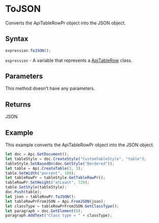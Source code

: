 # ToJSON

Converts the ApiTableRowPr object into the JSON object.

## Syntax

```javascript
expression.ToJSON();
```

`expression` - A variable that represents a [ApiTableRow](../ApiTableRow.md) class.

## Parameters

This method doesn't have any parameters.

## Returns

JSON

## Example

This example converts the ApiTableRowPr object into the JSON object.

```javascript editor-
let doc = Api.GetDocument();
let tableStyle = doc.CreateStyle("CustomTableStyle", "table");
tableStyle.SetBasedOn(doc.GetStyle("Bordered"));
let table = Api.CreateTable(3, 3);
table.SetWidth("percent", 100);
let tableRowPr = tableStyle.GetTableRowPr();
tableRowPr.SetHeight("atLeast", 720);
table.SetStyle(tableStyle);
doc.Push(table);
let json = tableRowPr.ToJSON();
let tableRowPrFromJSON = Api.FromJSON(json);
let classType = tableRowPrFromJSON.GetClassType();
let paragraph = doc.GetElement(0);
paragraph.AddText("Class type = " + classType);
```
